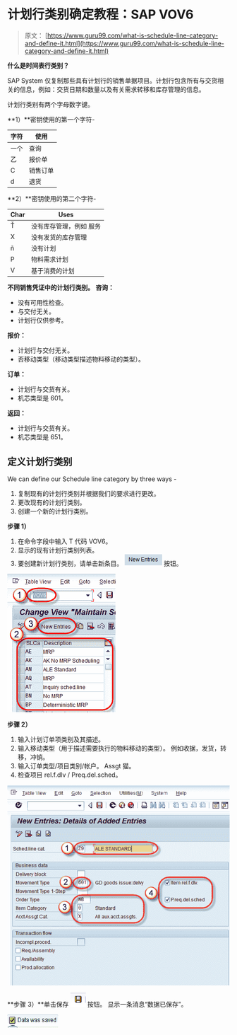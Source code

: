 # 计划行类别确定教程：SAP VOV6

> 原文： [https://www.guru99.com/what-is-schedule-line-category-and-define-it.html](https://www.guru99.com/what-is-schedule-line-category-and-define-it.html)

**什么是时间表行类别？**

SAP System 仅复制那些具有计划行的销售单据项目。计划行包含所有与交货相关的信息，例如：交货日期和数量以及有关需求转移和库存管理的信息。

计划行类别有两个字母数字键。

**1）**密钥使用的第一个字符-

| **字符** | **使用** |
| --- | --- |
| 一个 | 查询 |
| 乙 | 报价单 |
| C | 销售订单 |
| d | 退货 |

**2）**密钥使用的第二个字符-

| **Char** | **Uses** |
| --- | --- |
| Ť | 没有库存管理，例如 服务 |
| X | 没有发货的库存管理 |
| ñ | 没有计划 |
| P | 物料需求计划 |
| V | 基于消费的计划 |

**不同销售凭证中的计划行类别。** **咨询：**

*   没有可用性检查。
*   与交付无关。
*   计划行仅供参考。

**报价：**

*   计划行与交付无关。
*   否移动类型（移动类型描述物料移动的类型）。

**订单：**

*   计划行与交货有关。
*   机芯类型是 601。

**返回：**

*   计划行与交货有关。
*   机芯类型是 651。

## 定义计划行类别

We can define our Schedule line category by three ways -

1.  复制现有的计划行类别并根据我们的要求进行更改。
2.  更改现有的计划行类别。
3.  创建一个新的计划行类别。

**步骤 1）**

1.  在命令字段中输入 T 代码 VOV6。
2.  显示的现有计划行类别列表。
3.  要创建新计划行类别，请单击新条目。 ![](img/0750c31f8f770bcb6592adc70178f3c7.png) 按钮。

![](img/f3df0392014b0629170c8e1918e43c05.png)

**步骤 2）**

1.  输入计划订单项类别及其描述。
2.  输入移动类型（用于描述需要执行的物料移动的类型）。 例如收据，发货，转移，冲销。
3.  输入订单类型/项目类别/帐户。 Assgt 猫。
4.  检查项目 rel.f.dlv / Preq.del.sched。

![](img/866a20f0edde0ee4321e40f65b3f9f48.png)

**步骤 3）**单击保存 ![](img/f9d741849769349ea7153ba66051205d.png) 按钮。 显示一条消息“数据已保存”。

![](img/397b8bef774d7d3176395ab468a607b2.png)